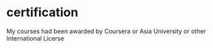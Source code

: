 # certification
My courses had been awarded by Coursera or Asia University or other International Licerse
